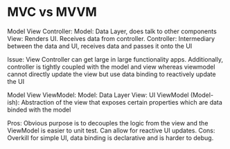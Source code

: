 # MVC vs MVVM


Model View Controller:
Model: Data Layer, does talk to other components
View: Renders UI. Receives data from controller.
Controller: Intermediary between the data and UI, receives data and passes it onto the UI

Issue: View Controller can get large in large functionality apps. Additionally, controller is tightly coupled with the model and view whereas viewmodel cannot directly update the view but use data binding to reactively update the UI

Model View ViewModel:
Model: Data Layer
View: UI 
ViewModel (Model-ish): Abstraction of the view that exposes certain properties which are data binded with the model

Pros: Obvious purpose is to decouples the logic from the view and the ViewModel is easier to unit test. Can allow for reactive UI updates.
Cons: Overkill for simple UI, data binding is declarative and is harder to debug.
